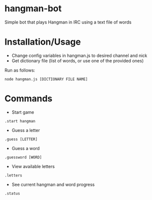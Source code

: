 hangman-bot
===========

Simple bot that plays Hangman in IRC using a text file of words

Installation/Usage
==========
* Change config variables in hangman.js to desired channel and nick
* Get dictionary file (list of words, or use one of the provided ones)

Run as follows:

```
node hangman.js [DICTIONARY FILE NAME]
```

Commands
===========
* Start game

```
.start hangman
```

* Guess a letter

```
.guess [LETTER]
```

* Guess a word

```
.guessword [WORD]
```

* View available letters

```
.letters
```

* See current hangman and word progress

```
.status
```
